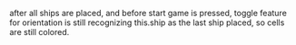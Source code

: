 after all ships are placed, and before start game is pressed, toggle feature for orientation is still recognizing this.ship as the last ship placed, so 
cells are still colored.